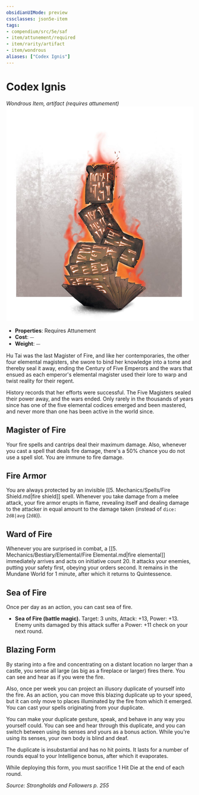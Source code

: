 ```yaml
---
obsidianUIMode: preview
cssclasses: json5e-item
tags:
- compendium/src/5e/saf
- item/attunement/required
- item/rarity/artifact
- item/wondrous
aliases: ["Codex Ignis"]
---
```

# Codex Ignis
*Wondrous Item, artifact (requires attunement)*  
![](https://raw.githubusercontent.com/TheGiddyLimit/homebrew/master/_img/SaF/codex-ignis.jpg#right)  

- **Properties**: Requires Attunement
- **Cost**: ⏤
- **Weight**: ⏤

Hu Tai was the last Magister of Fire, and like her contemporaries, the other four elemental magisters, she swore to bind her knowledge into a tome and thereby seal it away, ending the Century of Five Emperors and the wars that ensued as each emperor's elemental magister used their lore to warp and twist reality for their regent.

History records that her efforts were successful. The Five Magisters sealed their power away, and the wars ended. Only rarely in the thousands of years since has one of the five elemental codices emerged and been mastered, and never more than one has been active in the world since.

## Magister of Fire

Your fire spells and cantrips deal their maximum damage. Also, whenever you cast a spell that deals fire damage, there's a 50% chance you do not use a spell slot. You are immune to fire damage.

## Fire Armor

You are always protected by an invisible [[5. Mechanics/Spells/Fire Shield.md\|fire shield]] spell. Whenever you take damage from a melee attack, your fire armor erupts in flame, revealing itself and dealing damage to the attacker in equal amount to the damage taken (instead of `dice: 2d8|avg` (`2d8`)).

## Ward of Fire

Whenever you are surprised in combat, a [[5. Mechanics/Bestiary/Elemental/Fire Elemental.md\|fire elemental]] immediately arrives and acts on initiative count 20. It attacks your enemies, putting your safety first, obeying your orders second. It remains in the Mundane World for 1 minute, after which it returns to Quintessence.

## Sea of Fire

Once per day as an action, you can cast sea of fire.

- **Sea of Fire (battle magic).** Target: 3 units, Attack: +13, Power: +13. Enemy units damaged by this attack suffer a Power: +11 check on your next round.  

## Blazing Form

By staring into a fire and concentrating on a distant location no larger than a castle, you sense all large (as big as a fireplace or larger) fires there. You can see and hear as if you were the fire.

Also, once per week you can project an illusory duplicate of yourself into the fire. As an action, you can move this blazing duplicate up to your speed, but it can only move to places illuminated by the fire from which it emerged. You can cast your spells originating from your duplicate.

You can make your duplicate gesture, speak, and behave in any way you yourself could. You can see and hear through this duplicate, and you can switch between using its senses and yours as a bonus action. While you're using its senses, your own body is blind and deaf.

The duplicate is insubstantial and has no hit points. It lasts for a number of rounds equal to your Intelligence bonus, after which it evaporates.

While deploying this form, you must sacrifice 1 Hit Die at the end of each round.

*Source: Strongholds and Followers p. 255*